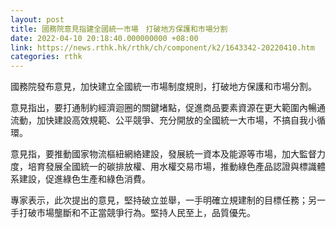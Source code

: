 ```yaml
---
layout: post
title: 國務院意見指建全國統一市場　打破地方保護和市場分割
date: 2022-04-10 20:18:40.000000000 +08:00
link: https://news.rthk.hk/rthk/ch/component/k2/1643342-20220410.htm
categories: rthk
---
```


國務院發布意見，加快建立全國統一市場制度規則，打破地方保護和市場分割。

意見指出，要打通制約經濟迴圈的關鍵堵點，促進商品要素資源在更大範圍內暢通流動，加快建設高效規範、公平競爭、充分開放的全國統一大市場，不搞自我小循環。

意見指，要推動國家物流樞紐網絡建設，發展統一資本及能源等市場，加大監督力度，培育發展全國統一的碳排放權、用水權交易市場，推動綠色產品認證與標識體系建設，促進綠色生產和綠色消費。

專家表示，此次提出的意見，堅持破立並舉，一手明確立規建制的目標任務；另一手打破市場壟斷和不正當競爭行為。堅持人民至上，品質優先。
